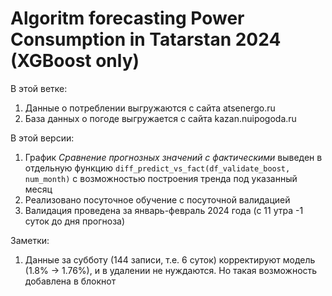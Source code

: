 # Algoritm forecasting Power Consumption in Tatarstan 2024 (XGBoost only)

В этой ветке:
1) Данные о потреблении выгружаются с сайта atsenergo.ru
2) База данных о погоде выгружается с сайта kazan.nuipogoda.ru

В этой версии:
1) График *Сравнение прогнозных значений с фактическими* выведен в отдельную функцию `diff_predict_vs_fact(df_validate_boost, num_month)` с возможностью построения тренда под указанный месяц
2) Реализовано посуточное обучение с посуточной валидацией
3) Валидация проведена за январь-февраль 2024 года (с 11 утра -1 суток до дня прогноза)

Заметки:
1) Данные за субботу (144 записи, т.е. 6 суток) корректируют модель (1.8% -> 1.76%), и в удалении не нуждаются. Но такая возможность добавлена в блокнот